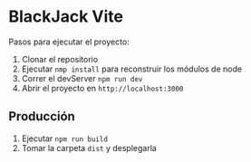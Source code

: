 # BlackJack Vite

Pasos para ejecutar el proyecto:

1. Clonar el repositorio
2. Ejecutar ```nmp install``` para reconstruir los módulos de node
3. Correr el devServer ```npm run dev```
4. Abrir el proyecto en ```http://localhost:3000```

## Producción 

1. Ejecutar ```npm run build```
2. Tomar la carpeta ```dist``` y desplegarla